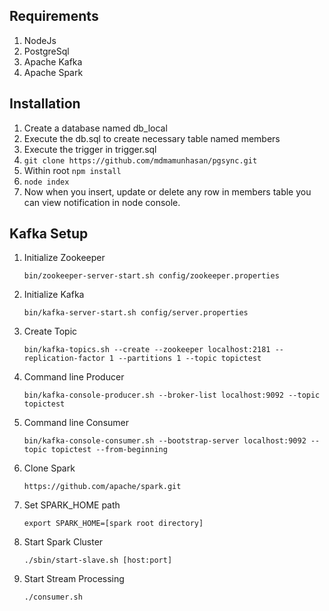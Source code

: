 ## Requirements

1. NodeJs
2. PostgreSql
3. Apache Kafka
4. Apache Spark

## Installation

1. Create a database named db_local
2. Execute the db.sql to create necessary table named members
3. Execute the trigger in trigger.sql
4. `git clone https://github.com/mdmamunhasan/pgsync.git` 
5. Within root `npm install`
6. `node index`
7. Now when you insert, update or delete any row in members table you can view notification in node console.

## Kafka Setup

1. Initialize Zookeeper 
    
    `bin/zookeeper-server-start.sh config/zookeeper.properties`
    
2. Initialize Kafka 

    `bin/kafka-server-start.sh config/server.properties`
    
3. Create Topic

    `bin/kafka-topics.sh --create --zookeeper localhost:2181 --replication-factor 1 --partitions 1 --topic topictest`
    
3. Command line Producer

    `bin/kafka-console-producer.sh --broker-list localhost:9092 --topic topictest`
    
4. Command line Consumer

    `bin/kafka-console-consumer.sh --bootstrap-server localhost:9092 --topic topictest --from-beginning`
    
5. Clone Spark

    `https://github.com/apache/spark.git`
    
6. Set SPARK_HOME path

    `export SPARK_HOME=[spark root directory]`

7. Start Spark Cluster

    `./sbin/start-slave.sh [host:port]`
    
8. Start Stream Processing

    `./consumer.sh`